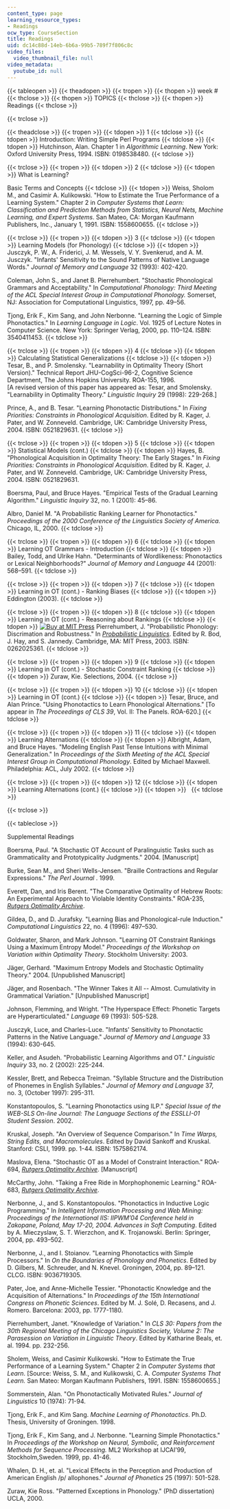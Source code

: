 ```yaml
---
content_type: page
learning_resource_types:
- Readings
ocw_type: CourseSection
title: Readings
uid: dc14c88d-14eb-6b6a-99b5-789f7f806c8c
video_files:
  video_thumbnail_file: null
video_metadata:
  youtube_id: null
---
```


{{< tableopen >}}
{{< theadopen >}}
{{< tropen >}}
{{< thopen >}}
week #
{{< thclose >}}
{{< thopen >}}
TOPICS
{{< thclose >}}
{{< thopen >}}
Readings
{{< thclose >}}

{{< trclose >}}

{{< theadclose >}}
{{< tropen >}}
{{< tdopen >}}
1
{{< tdclose >}}
{{< tdopen >}}
Introduction: Writing Simple Perl Programs
{{< tdclose >}}
{{< tdopen >}}
Hutchinson, Alan. Chapter 1 in _Algorithmic Learning_. New York: Oxford University Press, 1994. ISBN: 0198538480.
{{< tdclose >}}

{{< trclose >}}
{{< tropen >}}
{{< tdopen >}}
2
{{< tdclose >}}
{{< tdopen >}}
What is Learning?  
  
Basic Terms and Concepts
{{< tdclose >}}
{{< tdopen >}}
Weiss, Sholom M., and Casimir A. Kulikowski. "How to Estimate the True Performance of a Learning System." Chapter 2 in _Computer Systems that Learn: Classification and Prediction Methods from Statistics, Neural Nets, Machine Learning, and Expert Systems_. San Mateo, CA: Morgan Kaufmann Publishers, Inc., January 1, 1991. ISBN: 1558600655.
{{< tdclose >}}

{{< trclose >}}
{{< tropen >}}
{{< tdopen >}}
3
{{< tdclose >}}
{{< tdopen >}}
Learning Models (for Phonology)
{{< tdclose >}}
{{< tdopen >}}
Jusczyk, P. W., A. Friderici, J. M. Wessels, V. Y. Svenkerud, and A. M. Jusczyk. "Infants' Sensitivity to the Sound Patterns of Native Language Words." _Journal of Memory and Language_ 32 (1993): 402-420.  
  
Coleman, John S., and Janet B. Pierrehumbert. "Stochastic Phonological Grammars and Acceptability." In _Computational Phonology: Third Meeting of the ACL Special Interest Group in Computational Phonology._ Somerset, NJ: Association for Computational Linguistics, 1997, pp. 49–56.  
  
Tjong, Erik F., Kim Sang, and John Nerbonne. "Learning the Logic of Simple Phonotactics." In _Learning Language in Logic_. Vol. 1925 of Lecture Notes in Computer Science. New York: Springer Verlag, 2000, pp. 110–124. ISBN: 3540411453.
{{< tdclose >}}

{{< trclose >}}
{{< tropen >}}
{{< tdopen >}}
4
{{< tdclose >}}
{{< tdopen >}}
Calculating Statistical Generalizations
{{< tdclose >}}
{{< tdopen >}}
Tesar, B., and P. Smolensky. "Learnability in Optimality Theory (Short Version)." Technical Report JHU-CogSci-96-2, Cognitive Science Department, The Johns Hopkins University. ROA-155, 1996.  
\[A revised version of this paper has appeared as: Tesar, and Smolensky. "Learnability in Optimality Theory." _Linguistic Inquiry_ 29 (1998): 229-268.\]  
  
Prince, A., and B. Tesar. "Learning Phonotactic Distributions." In _Fixing Priorities: Constraints in Phonological Acquisition_. Edited by R. Kager, J. Pater, and W. Zonneveld. Cambridge, UK: Cambridge University Press, 2004. ISBN: 0521829631.
{{< tdclose >}}

{{< trclose >}}
{{< tropen >}}
{{< tdopen >}}
5
{{< tdclose >}}
{{< tdopen >}}
Statistical Models (cont.)
{{< tdclose >}}
{{< tdopen >}}
Hayes, B. "Phonological Acquisition in Optimality Theory: The Early Stages." In _Fixing Priorities: Constraints in Phonological Acquisition_. Edited by R. Kager, J. Pater, and W. Zonneveld. Cambridge, UK: Cambridge University Press, 2004. ISBN: 0521829631.  
  
Boersma, Paul, and Bruce Hayes. "Empirical Tests of the Gradual Learning Algorithm." _Linguistic Inquiry_ 32, no. 1 (2001): 45–86.  
  
Albro, Daniel M. "A Probabilistic Ranking Learner for Phonotactics." _Proceedings of the 2000 Conference of the Linguistics Society of America._ Chicago, IL, 2000.
{{< tdclose >}}

{{< trclose >}}
{{< tropen >}}
{{< tdopen >}}
6
{{< tdclose >}}
{{< tdopen >}}
Learning OT Grammars - Introduction
{{< tdclose >}}
{{< tdopen >}}
Bailey, Todd, and Ulrike Hahn. "Determinants of Wordlikeness: Phonotactics or Lexical Neighborhoods?" _Journal of Memory and Language_ 44 (2001): 568–591.
{{< tdclose >}}

{{< trclose >}}
{{< tropen >}}
{{< tdopen >}}
7
{{< tdclose >}}
{{< tdopen >}}
Learning in OT (cont.) - Ranking Biases
{{< tdclose >}}
{{< tdopen >}}
Eddington (2003).
{{< tdclose >}}

{{< trclose >}}
{{< tropen >}}
{{< tdopen >}}
8
{{< tdclose >}}
{{< tdopen >}}
Learning in OT (cont.) - Reasoning about Rankings
{{< tdclose >}}
{{< tdopen >}}
[![Buy at MIT Press](/images/mp_logo.gif)](https://mitpress.mit.edu/books/probabilistic-linguistics) Pierrehumbert, J. "Probabilistic Phonology: Discrimation and Robustness." In [_Probabilistic Linguistics_](https://mitpress.mit.edu/books/probabilistic-linguistics). Edited by R. Bod, J. Hay, and S. Jannedy. Cambridge, MA: MIT Press, 2003. ISBN: 0262025361.
{{< tdclose >}}

{{< trclose >}}
{{< tropen >}}
{{< tdopen >}}
9
{{< tdclose >}}
{{< tdopen >}}
Learning in OT (cont.) - Stochastic Constraint Ranking
{{< tdclose >}}
{{< tdopen >}}
Zuraw, Kie. Selections, 2004.
{{< tdclose >}}

{{< trclose >}}
{{< tropen >}}
{{< tdopen >}}
10
{{< tdclose >}}
{{< tdopen >}}
Learning in OT (cont.)
{{< tdclose >}}
{{< tdopen >}}
Tesar, Bruce, and Alan Prince. "Using Phonotactics to Learn Phonological Alternations." \[To appear in _The Proceedings of CLS 39_, Vol. II: The Panels. ROA-620.\]
{{< tdclose >}}

{{< trclose >}}
{{< tropen >}}
{{< tdopen >}}
11
{{< tdclose >}}
{{< tdopen >}}
Learning Alternations
{{< tdclose >}}
{{< tdopen >}}
Albright, Adam, and Bruce Hayes. "Modeling English Past Tense Intuitions with Minimal Generalization." In _Proceedings of the Sixth Meeting of the ACL Special Interest Group in Computational Phonology_. Edited by Michael Maxwell. Philadelphia: ACL, July 2002.
{{< tdclose >}}

{{< trclose >}}
{{< tropen >}}
{{< tdopen >}}
12
{{< tdclose >}}
{{< tdopen >}}
Learning Alternations (cont.)
{{< tdclose >}}
{{< tdopen >}}
 
{{< tdclose >}}

{{< trclose >}}

{{< tableclose >}}

Supplemental Readings

Boersma, Paul. "A Stochastic OT Account of Paralinguistic Tasks such as Grammaticality and Prototypicality Judgments." 2004. \[Manuscript\]

Burke, Sean M., and Sheri Wells-Jensen. "Braille Contractions and Regular Expressions." _The Perl Journal_ . 1999.

Everett, Dan, and Iris Berent. "The Comparative Optimality of Hebrew Roots: An Experimental Approach to Violable Identity Constraints." ROA-235, [_Rutgers Optimality Archive_](http://roa.rutgers.edu/).

Gildea, D., and D. Jurafsky. "Learning Bias and Phonological-rule Induction." _Computational Linguistics_ 22, no. 4 (1996): 497–530.

Goldwater, Sharon, and Mark Johnson. "Learning OT Constraint Rankings Using a Maximum Entropy Model." _Proceedings of the Workshop on Variation within Optimality Theory_. Stockholm University: 2003.

Jäger, Gerhard. "Maximum Entropy Models and Stochastic Optimality Theory." 2004. \[Unpublished Manuscript\]

Jäger, and Rosenbach. "The Winner Takes it All -- Almost. Cumulativity in Grammatical Variation." \[Unpublished Manuscript\]

Johnson, Flemming, and Wright. "The Hyperspace Effect: Phonetic Targets are Hyperarticulated." _Language_ 69 (1993): 505-528.

Jusczyk, Luce, and Charles-Luce. "Infants' Sensitivity to Phonotactic Patterns in the Native Language." _Journal of Memory and Language_ 33 (1994): 630-645.

Keller, and Asudeh. "Probabilistic Learning Algorithms and OT." _Linguistic Inquiry_ 33, no. 2 (2002): 225-244.

Kessler, Brett, and Rebecca Treiman. "Syllable Structure and the Distribution of Phonemes in English Syllables." _Journal of Memory and Language_ 37, no. 3, (October 1997): 295-311.

Konstantopoulos, S. "Learning Phonotactics using ILP." _Special Issue of the WEB-SLS On-line Journal: The Language Sections of the ESSLLI-01 Student Session_. 2002.

Kruskal, Joseph. "An Overview of Sequence Comparison." In _Time Warps, String Edits, and Macromolecules_. Edited by David Sankoff and Kruskal. Stanford: CSLI, 1999. pp. 1-44. ISBN: 1575862174.

Maslova, Elena. "Stochastic OT as a Model of Constraint Interaction." ROA-694, [_Rutgers Optimality Archive_](http://roa.rutgers.edu/). \[Manuscript\]

McCarthy, John. "Taking a Free Ride in Morphophonemic Learning." ROA-683, [_Rutgers Optimality Archive_](http://roa.rutgers.edu/).

Nerbonne, J., and S. Konstantopoulos. "Phonotactics in Inductive Logic Programming." In _Intelligent Information Processing and Web Mining: Proceedings of the International IIS: IIPWM’04 Conference held in Zakopane, Poland, May 17-20, 2004. Advances in Soft Computing_. Edited by A. Mieczyslaw, S. T. Wierzchon, and K. Trojanowski. Berlin: Springer, 2004, pp. 493–502.

Nerbonne, J., and I. Stoianov. "Learning Phonotactics with Simple Processors." In _On the Boundaries of Phonology and Phonetics_. Edited by D. Gilbers, M. Schreuder, and N. Knevel. Groningen, 2004, pp. 89–121. CLCG. ISBN: 9036719305.

Pater, Joe, and Anne-Michelle Tessier. "Phonotactic Knowledge and the Acquisition of Alternations." In _Proceedings of the 15th International Congress on Phonetic Sciences_. Edited by M. J. Solé, D. Recasens, and J. Romero. Barcelona: 2003, pp. 1777-1180.

Pierrehumbert, Janet. "Knowledge of Variation." In _CLS 30: Papers from the 30th Regional Meeting of the Chicago Linguistics Society, Volume 2: The Parasession on Variation in Linguistic Theory_. Edited by Katharine Beals, et. al. 1994. pp. 232-256.

Sholem, Weiss, and Casimir Kulikowski. "How to Estimate the True Performance of a Learning System." Chapter 2 in _Computer Systems that Learn_. \[Source: Weiss, S. M., and Kulikowski, C. A. _Computer Systems That Learn._ San Mateo: Morgan Kaufmann Publishers, 1991. ISBN: 1558600655.\]

Sommerstein, Alan. "On Phonotactically Motivated Rules." _Journal of Linguistics_ 10 (1974): 71-94.

Tjong, Erik F., and Kim Sang. _Machine Learning of Phonotactics_. Ph.D. Thesis, University of Groningen. 1998.

Tjong, Erik F., Kim Sang, and J. Nerbonne. "Learning Simple Phonotactics." In _Proceedings of the Workshop on Neural, Symbolic, and Reinforcement Methods for Sequence Processing._ ML2 Workshop at IJCAI’99, Stockholm,Sweden. 1999, pp. 41-46.

Whalen, D. H., et. al. "Lexical Effects in the Perception and Production of American English /p/ allophones." _Journal of Phonetics_ 25 (1997): 501-528.

Zuraw, Kie Ross. "Patterned Exceptions in Phonology." (PhD dissertation) UCLA, 2000.